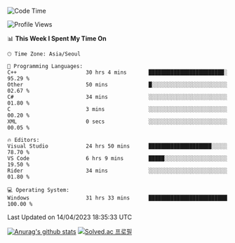 <!--START_SECTION:waka-->
![Code Time](http://img.shields.io/badge/Code%20Time-129%20hrs%2034%20mins-blue)

![Profile Views](http://img.shields.io/badge/Profile%20Views-0-blue)

📊 **This Week I Spent My Time On** 

```text
🕑︎ Time Zone: Asia/Seoul

💬 Programming Languages: 
C++                      30 hrs 4 mins       ████████████████████████░   95.29 % 
Other                    50 mins             █░░░░░░░░░░░░░░░░░░░░░░░░   02.67 % 
C#                       34 mins             ░░░░░░░░░░░░░░░░░░░░░░░░░   01.80 % 
C                        3 mins              ░░░░░░░░░░░░░░░░░░░░░░░░░   00.20 % 
XML                      0 secs              ░░░░░░░░░░░░░░░░░░░░░░░░░   00.05 % 

🔥 Editors: 
Visual Studio            24 hrs 50 mins      ████████████████████░░░░░   78.70 % 
VS Code                  6 hrs 9 mins        █████░░░░░░░░░░░░░░░░░░░░   19.50 % 
Rider                    34 mins             ░░░░░░░░░░░░░░░░░░░░░░░░░   01.80 % 

💻 Operating System: 
Windows                  31 hrs 33 mins      █████████████████████████   100.00 % 
```


 Last Updated on 14/04/2023 18:35:33 UTC
<!--END_SECTION:waka-->
[![Anurag's github stats](https://github-readme-stats.vercel.app/api?username=heosumin518)](https://github.com/anuraghazra/github-readme-stats)
[![Solved.ac
프로필](http://mazassumnida.wtf/api/v2/generate_badge?boj=heosumin)](https://solved.ac/heosumin)
